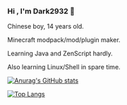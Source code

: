 ### Hi , I'm Dark2932 👋

Chinese boy, 14 years old.

Minecraft modpack/mod/plugin maker.

Learning Java and ZenScript hardly.

Also learning Linux/Shell in spare time.

[![Anurag's GitHub stats](https://github-readme-stats.vercel.app/api?username=Dark2932)](https://github.com/anuraghazra/github-readme-stats)

[![Top Langs](https://github-readme-stats.vercel.app/api/top-langs/?username=Dark2932&layout=compact)](https://github.com/anuraghazra/github-readme-stats)
